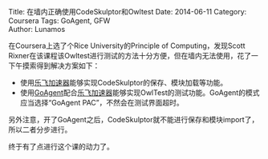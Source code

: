 Title: 在墙内正确使用CodeSkulptor和Owltest
Date: 2014-06-11
Category: Coursera 
Tags: GoAgent, GFW  
Author: Lunamos

在Coursera上选了个Rice University的Principle of Computing，发现Scott Rixner在该课程该Owltest进行测试的方法十分方便，但在墙内无法使用，花了一下午摸索得到解决方案如下：

- 使用[乐飞加速器](http://www.lejsq.com/)能够实现CodeSkulptor的保存、模块加载等功能。
- 使用[GoAgent](https://code.google.com/p/goagent/)配合[乐飞加速器](http://www.lejsq.com/)能够实现OwlTest的测试功能。GoAgent的模式应当选择“GoAgent PAC”，不然会在测试界面超时。

另外注意，开了GoAgent之后，CodeSkulptor就不能进行保存和模块import了，所以二者分步进行。

终于有了点进行这个课的动力了。

